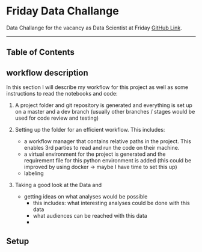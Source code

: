 # Friday Data Challange
Data Challange for the vacancy as Data Scientist at Friday [GitHub Link](https://github.com/swstatistics/Friday).

***

## Table of Contents



## workflow description
In this section I will describe my workflow for this project as well as some instructions to read the notebooks and code:  
1. A project folder and git repository is generated and everything is set up on a master and a dev branch (usually other branches / stages would be used for code review and testing) 

2. Setting up the folder for an efficient workflow. This includes:
    * a workflow manager that contains relative paths in the project. This enables 3rd parties to read and run the code on their machine. 
    * a virtual environment for the project is generated and the requirement file for this python environment is added (this could be improved by using docker -> maybe I have time to set this up)   
    * labeling  

3. Taking a good look at the Data and
    * getting ideas on what analyses would be possible 
        * this includes: what interesting analyses could be done with this data
        * what audiences can be reached with this data
        * 




## Setup


